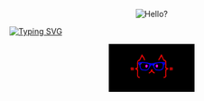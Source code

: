 <p align = "center">
  <img src="./assets/a.gif" alt="Hello?" width="30%">
</p>

[![Typing SVG](https://readme-typing-svg.herokuapp.com?color=00CA1A&center=true&vCenter=true&lines=Hello+World+%F0%9F%8C%8D;Welcome+to+my+github+profile;Continuous+learner;Problem+solver)](https://git.io/typing-svg)

<p align = "center">
  <img src="./assets/giphy.gif" alt="yeppp" width="30%">
</p>
